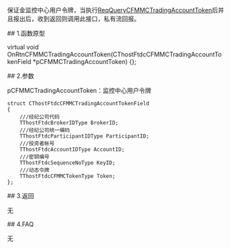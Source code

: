 <p>保证金监控中心用户令牌，当执行<a href="../../CTHOSTFTDCTRADERSPI/REQQUERYCFMMCTRADINGACCOUNTTOKEN/">ReqQueryCFMMCTradingAccountToken</a>后并且报出后，收到返回则调用此接口，私有流回报。</p>
<span class="anchor" id="ebe327da-3ce9-43d4-87ed-6b689a3859cc"></span>
## 1.函数原型
<p>virtual void OnRtnCFMMCTradingAccountToken(CThostFtdcCFMMCTradingAccountTokenField *pCFMMCTradingAccountToken) {};</p>
<span class="anchor" id="544dce9f-7dff-4d00-8079-4100c31d1de2"></span>
## 2.参数
<p>pCFMMCTradingAccountToken：监控中心用户令牌</p>
<pre><code>struct CThostFtdcCFMMCTradingAccountTokenField
{
    ///经纪公司代码
    TThostFtdcBrokerIDType BrokerID;
    ///经纪公司统一编码
    TThostFtdcParticipantIDType ParticipantID;
    ///投资者帐号
    TThostFtdcAccountIDType AccountID;
    ///密钥编号
    TThostFtdcSequenceNoType KeyID;
    ///动态令牌
    TThostFtdcCFMMCTokenType Token;
};
</code></pre>
<span class="anchor" id="a5596b6e-c46d-4eb2-8cfa-b3b997c92d49"></span>
## 3.返回
<p>无</p>
<span class="anchor" id="bf141fe2-3c0a-4ce9-8db5-54af78dae39c"></span>
## 4.FAQ
<p>无</p>
